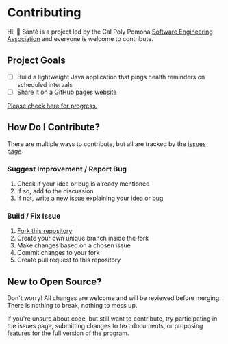 # Contributing

Hi! 👋 Santé is a project led by the Cal Poly Pomona [Software Engineering Association](https://www.cppsea.com/) and everyone is welcome to contribute.

## Project Goals

- [ ] Build a lightweight Java application that pings health reminders on scheduled intervals
- [ ] Share it on a GitHub pages website

[Please check here for progress.](https://github.com/CPP-SEA/sante/projects)

## How Do I Contribute?

There are multiple ways to contribute, but all are tracked by the [issues page](https://github.com/CPP-SEA/sante/issues).

### Suggest Improvement / Report Bug
1. Check if your idea or bug is already mentioned
2. If so, add to the discussion 
3. If not, write a new issue explaining your idea or bug

### Build / Fix Issue
1. [Fork this repository](https://guides.github.com/activities/forking/)
2. Create your own unique branch inside the fork
3. Make changes based on a chosen issue
4. Commit changes to your fork
5. Create pull request to this repository


## New to Open Source?

Don't worry! All changes are welcome and will be reviewed before merging. There is nothing to break, nothing to mess up.

If you're unsure about code, but still want to contribute, try participating in the issues page, submitting changes to text documents, or proposing features for the full version of the program.
